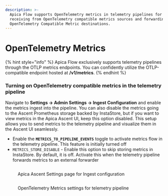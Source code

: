 ```yaml
---
description: >-
  Apica Flow supports OpenTelemetry metrics in telemetry pipelines for both
  receiving from OpenTelemetry compatible metrics sources and forwarding to
  OpenTelemetry Compatible Metric destinations.
---
```


# OpenTelemetry Metrics

{% hint style="info" %}
Apica Flow exclusively supports telemetry pipelines through the OTLP metrics endpoints. You can confidently utilize the OTLP-compatible endpoint hosted at **/v1/metrics**.
{% endhint %}

### Turning on OpenTelemetry compatible metrics in the telemetry pipeline

Navigate to **Settings -> Admin Settings -> Ingest Configuration** and enable the metrics ingest into the pipeline. You can also disable the metrics going to the Ascent Prometheus storage backed by InstaStore, but if you want to view metrics in the Apica Ascent UI, keep this option disabled. This setup allows you to send metrics to the telemetry pipeline and visualize them in the Ascent UI seamlessly.

* Enable the **`METRICS_TO_PIPELINE_EVENTS`** toggle to activate metrics flow in the telemetry pipeline. This feature is initially turned off
* `METRICS_STORE_DISABLE` - Enable this option to skip storing metrics in InstaStore. By default, it is off. Activate this when the telemetry pipeline forwards metrics to an external forwarder

<figure><img src="../../../.gitbook/assets/Screenshot 2025-05-12 at 2.45.19 PM.png" alt=""><figcaption><p>Apica Ascent Settings page for Ingest configuration</p></figcaption></figure>

<figure><img src="../../../.gitbook/assets/Screenshot 2025-05-12 at 2.45.06 PM.png" alt=""><figcaption><p>OpenTelemetry Metrics settings for telemetry pipeline</p></figcaption></figure>

